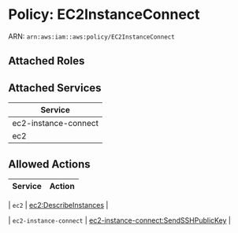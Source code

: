 # Policy: EC2InstanceConnect

ARN: `arn:aws:iam::aws:policy/EC2InstanceConnect`

## Attached Roles

## Attached Services

| Service |
|---------|
| ec2-instance-connect |
| ec2 |

## Allowed Actions

| Service | Action |
|:-------:|--------|

| `ec2` | [ec2:DescribeInstances](../actions.md#ec2:describeinstances) |

| `ec2-instance-connect` | [ec2-instance-connect:SendSSHPublicKey](../actions.md#ec2-instance-connect:sendsshpublickey) |
